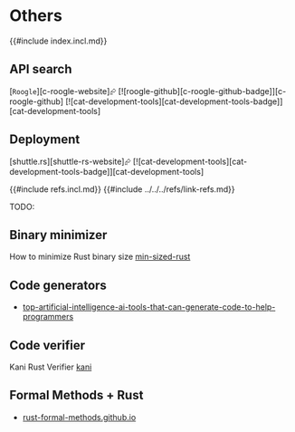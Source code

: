 # Others

{{#include index.incl.md}}

## API search

[`Roogle`][c-roogle-website]⮳  [![roogle-github][c-roogle-github-badge]][c-roogle-github]  [![cat-development-tools][cat-development-tools-badge]][cat-development-tools]

## Deployment

[shuttle.rs][shuttle-rs-website]⮳  [![cat-development-tools][cat-development-tools-badge]][cat-development-tools]

{{#include refs.incl.md}}
{{#include ../../../refs/link-refs.md}}
<div class="hidden">
TODO:

## Binary minimizer

How to minimize Rust binary size [min-sized-rust](https://github.com/johnthagen/min-sized-rust)

## Code generators

- [top-artificial-intelligence-ai-tools-that-can-generate-code-to-help-programmers](https://www.marktechpost.com/2024/03/14/top-artificial-intelligence-ai-tools-that-can-generate-code-to-help-programmers/)

## Code verifier

Kani Rust Verifier [kani](https://github.com/model-checking/kani)

## Formal Methods + Rust

- [rust-formal-methods.github.io](https://rust-formal-methods.github.io/tools.html)

</div>
